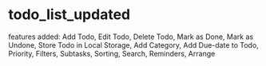 # todo_list_updated
features added:
Add Todo,
Edit Todo,
Delete Todo,
Mark as Done,
Mark as Undone,
Store Todo in Local Storage,
Add Category,
Add Due-date to Todo,
Priority,
Filters,
Subtasks,
Sorting,
Search,
Reminders,
Arrange
